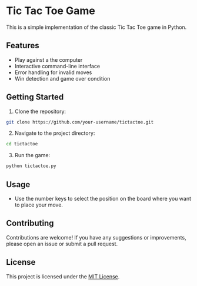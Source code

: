 # Tic Tac Toe Game

This is a simple implementation of the classic Tic Tac Toe game in Python.

## Features

- Play against a the computer
- Interactive command-line interface
- Error handling for invalid moves
- Win detection and game over condition

## Getting Started

1. Clone the repository:

```bash
git clone https://github.com/your-username/tictactoe.git
```

2. Navigate to the project directory:

```bash
cd tictactoe
```

3. Run the game:

```bash
python tictactoe.py
```

## Usage

- Use the number keys to select the position on the board where you want to place your move.

## Contributing

Contributions are welcome! If you have any suggestions or improvements, please open an issue or submit a pull request.

## License

This project is licensed under the [MIT License](LICENSE).
